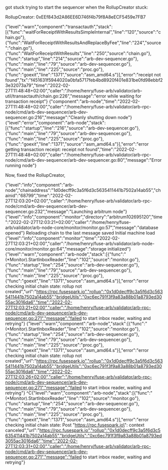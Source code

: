 
got stuck trying to start the sequencer when the RollupCreator stuck:

RollupCreator: 0xEEf843d2A86EE6D746f4b79f8A8eECF5459e7FB7



{"level":"warn","component":"transactauth","stack":[{"func":"waitForReceiptWithResultsSimpleInternal","line":"120","source":"chain.go"},{"func":"WaitForReceiptWithResultsAndReplaceByFee","line":"224","source":"chain.go"},{"func":"WaitForReceiptWithResults","line":"250","source":"chain.go"},{"func":"startup","line":"214","source":"arb-dev-sequencer.go"},{"func":"main","line":"79","source":"arb-dev-sequencer.go"},{"func":"main","line":"225","source":"proc.go"},{"func":"goexit","line":"1371","source":"asm_amd64.s"}],"error":"receipt not found","tx":"f451631f5944020a0bfa5717feb4bd8920f401e831be0fd98ebbf23e32073a79","time":"2022-02-27T11:48:48+02:00","caller":"/home/henry/fuse-arb/validator/arb-util/transactauth/chain.go:226","message":"error while waiting for transaction receipt"}
{"component":"arb-node","time":"2022-02-27T11:48:48+02:00","caller":"/home/henry/fuse-arb/validator/arb-rpc-node/cmd/arb-dev-sequencer/arb-dev-sequencer.go:216","message":"Cleanly shutting down node"}
{"level":"error","component":"arb-node","stack":[{"func":"startup","line":"216","source":"arb-dev-sequencer.go"},{"func":"main","line":"79","source":"arb-dev-sequencer.go"},{"func":"main","line":"225","source":"proc.go"},{"func":"goexit","line":"1371","source":"asm_amd64.s"}],"error":"error getting transaction receipt: receipt not found","time":"2022-02-27T11:48:48+02:00","caller":"/home/henry/fuse-arb/validator/arb-rpc-node/cmd/arb-dev-sequencer/arb-dev-sequencer.go:80","message":"Error running node"}



Now, fixed the RollupCreator,




{"level":"info","component":"arb-node","chainaddress":"1d0decff9c3a5f6d3c5635411441b7502a14ab55","chainid":"68799","time":"2022-02-27T12:03:20+02:00","caller":"/home/henry/fuse-arb/validator/arb-rpc-node/cmd/arb-dev-sequencer/arb-dev-sequencer.go:232","message":"Launching arbitrum node"}
{"level":"info","component":"monitor","directory":"arbitrum102695120","time":"2022-02-27T12:03:21+02:00","caller":"/home/henry/fuse-arb/validator/arb-node-core/monitor/monitor.go:57","message":"database opened"}
Reloading chain to the last message saved
Initial machine load
{"level":"info","component":"monitor","time":"2022-02-27T12:03:21+02:00","caller":"/home/henry/fuse-arb/validator/arb-node-core/monitor/monitor.go:64","message":"storage initialized"}
{"level":"warn","component":"arb-node","stack":[{"func":"(*Monitor).StartInboxReader","line":"102","source":"monitor.go"},{"func":"startup","line":"254","source":"arb-dev-sequencer.go"},{"func":"main","line":"79","source":"arb-dev-sequencer.go"},{"func":"main","line":"225","source":"proc.go"},{"func":"goexit","line":"1371","source":"asm_amd64.s"}],"error":"error checking initial chain state: rollup not created","url":"https://rpc.fusespark.io","rollup":"0x1d0decff9c3a5f6d3c5635411441b7502a14ab55","bridgeUtils":"0xc6ec791f3f9a83a88b01a8793ed3055ac3016da6","time":"2022-02-27T12:03:21+02:00","caller":"/home/henry/fuse-arb/validator/arb-rpc-node/cmd/arb-dev-sequencer/arb-dev-sequencer.go:271","message":"failed to start inbox reader, waiting and retrying"}
{"level":"warn","component":"arb-node","stack":[{"func":"(*Monitor).StartInboxReader","line":"102","source":"monitor.go"},{"func":"startup","line":"254","source":"arb-dev-sequencer.go"},{"func":"main","line":"79","source":"arb-dev-sequencer.go"},{"func":"main","line":"225","source":"proc.go"},{"func":"goexit","line":"1371","source":"asm_amd64.s"}],"error":"error checking initial chain state: rollup not created","url":"https://rpc.fusespark.io","rollup":"0x1d0decff9c3a5f6d3c5635411441b7502a14ab55","bridgeUtils":"0xc6ec791f3f9a83a88b01a8793ed3055ac3016da6","time":"2022-02-27T12:03:26+02:00","caller":"/home/henry/fuse-arb/validator/arb-rpc-node/cmd/arb-dev-sequencer/arb-dev-sequencer.go:271","message":"failed to start inbox reader, waiting and retrying"}
^C{"level":"warn","component":"arb-node","stack":[{"func":"(*Monitor).StartInboxReader","line":"102","source":"monitor.go"},{"func":"startup","line":"254","source":"arb-dev-sequencer.go"},{"func":"main","line":"79","source":"arb-dev-sequencer.go"},{"func":"main","line":"225","source":"proc.go"},{"func":"goexit","line":"1371","source":"asm_amd64.s"}],"error":"error checking initial chain state: Post \"https://rpc.fusespark.io\": context canceled","url":"https://rpc.fusespark.io","rollup":"0x1d0decff9c3a5f6d3c5635411441b7502a14ab55","bridgeUtils":"0xc6ec791f3f9a83a88b01a8793ed3055ac3016da6","time":"2022-02-27T12:03:31+02:00","caller":"/home/henry/fuse-arb/validator/arb-rpc-node/cmd/arb-dev-sequencer/arb-dev-sequencer.go:271","message":"failed to start inbox reader, waiting and retrying"}

